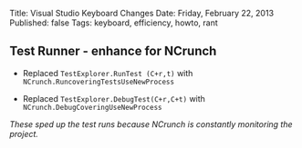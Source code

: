 Title: Visual Studio Keyboard Changes
Date: Friday, February 22, 2013
Published: false
Tags: keyboard, efficiency, howto, rant


## Test Runner - enhance for NCrunch

+ Replaced `TestExplorer.RunTest (C+r,t)` with `NCrunch.RuncoveringTestsUseNewProcess`

+ Replaced `TestExplorer.DebugTest(C+r,C+t)` with `NCrunch.DebugCoveringUseNewProcess`

*These sped up the test runs because NCrunch is constantly monitoring the project.*
